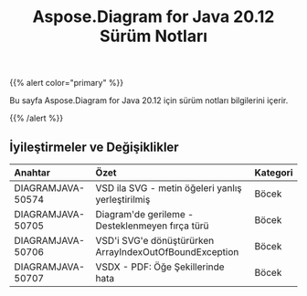 ﻿---
title: Aspose.Diagram for Java 20.12 Sürüm Notları
type: docs
weight: 8
url: /tr/java/aspose-diagram-for-java-20-12-release-notes/
---
{{% alert color="primary" %}}

Bu sayfa Aspose.Diagram for Java 20.12 için sürüm notları bilgilerini içerir.

{{% /alert %}}
## **İyileştirmeler ve Değişiklikler**  ##

|**Anahtar**|**Özet**|**Kategori**|
|:- |:- |:- |
|DIAGRAMJAVA-50574|VSD ila SVG - metin öğeleri yanlış yerleştirilmiş|Böcek|
|DIAGRAMJAVA-50705|Diagram'de gerileme - Desteklenmeyen fırça türü|Böcek|
|DIAGRAMJAVA-50706|VSD'i SVG'e dönüştürürken ArrayIndexOutOfBoundException|Böcek|
|DIAGRAMJAVA-50707|VSDX - PDF: Öğe Şekillerinde hata|Böcek|

